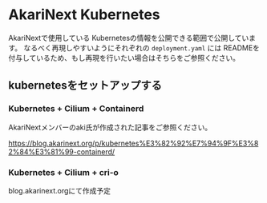 # AkariNext Kubernetes

AkariNextで使用している Kubernetesの情報を公開できる範囲で公開しています。
なるべく再現しやすいようにそれぞれの `deployment.yaml` には READMEを付与しているため、もし再現を行いたい場合はそちらをご参照ください。

## kubernetesをセットアップする

### Kubernetes + Cilium + Containerd

AkariNextメンバーのaki氏が作成された記事をご参照ください。

https://blog.akarinext.org/p/kubernetes%E3%82%92%E7%94%9F%E3%82%84%E3%81%99-containerd/

### Kubernetes + Cilium + cri-o

blog.akarinext.orgにて作成予定